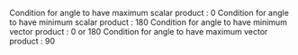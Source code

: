 Condition for angle to have maximum scalar product : 0
Condition for angle to have minimum scalar product : 180
Condition for angle to have minimum vector product : 0 or 180
Condition for angle to have maximum vector product : 90

